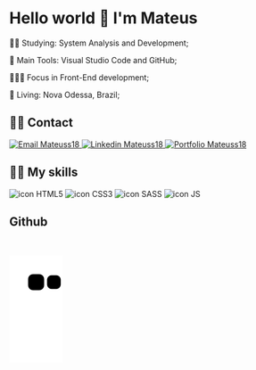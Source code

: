   ### <h1> Hello world 👋 I'm Mateus </h1>
   <link rel="stylesheet" href="https://cdn.jsdelivr.net/gh/devicons/devicon@v2.12.0/devicon.min.css">
    
   👨‍🎓 Studying: System Analysis and Development;
    
   🎒 Main Tools: Visual Studio Code and GitHub;
    
   👩🏻‍💻 Focus in Front-End development;
    
   📍  Living: Nova Odessa, Brazil;
    
   <h2>📱📩 Contact</h2>
   <p>
        <a href="mailto:mateus20.lopes02@gmail.com" target="_blank">
            <img src="https://img.shields.io/badge/Gmail-D14836?style=for-the-badge&logo=gmail&logoColor=white" alt="Email Mateuss18">
        </a>
	<a href="https://www.linkedin.com/in/mateus--lopes/" target="_blank">
	    <img src="https://img.shields.io/badge/LinkedIn-0077B5?style=for-the-badge&logo=linkedin&logoColor=white" alt="Linkedin Mateuss18">
	</a>
	<a href="https://mateus-lopes-portfolio.netlify.app" target="_blank">
	  <img src="https://img.shields.io/badge/-Portfolio-black?logo=flickr&style=for-the-badge" alt="Portfolio Mateuss18">
	</a>
   </p>
   <h2>🐱‍👤 My skills</h2>
   <p>
        <img target="_blank" src="https://img.shields.io/badge/HTML5-E34F26?style=for-the-badge&logo=html5&logoColor=white" alt="icon HTML5">
        <img src="https://img.shields.io/badge/CSS3-1572B6?style=for-the-badge&logo=css3&logoColor=white" alt="icon CSS3">
	<img src="https://img.shields.io/badge/Sass-CC6699?style=for-the-badge&logo=sass&logoColor=white" alt="icon SASS">
        <img aling="center" src="https://img.shields.io/badge/JavaScript-F7DF1E?style=for-the-badge&logo=javascript&logoColor=black" alt="icon JS">
        <img src="https://img.shields.io/badge/Git-F05032?style=for-the-badge&logo=git&logoColor=white" alt="">
        <img src="https://img.shields.io/badge/Windows-0078D6?style=for-the-badge&logo=windows&logoColor=white" alt="">
    </p>
    
   <h2>Github</h2>
   <p align="center">
        <img align="center" src="https://github-readme-stats.vercel.app/api?username=Mateuss18&show_icons=true&cache_seconds=86400&theme=chartreuse-dark" alt=""/>
        <img align="center" src="https://github-readme-stats.vercel.app/api/top-langs/?username=Mateuss18&langs_count=10&layout=compact&?exclude_repo=Pokedex,Memstuff,Calculator-in-Flutter&theme=chartreuse-dark" alt="">
    </p>
 
  ![Snake animation](https://github.com/Mateuss18/Mateuss18/blob/output/github-contribution-grid-snake.svg)
